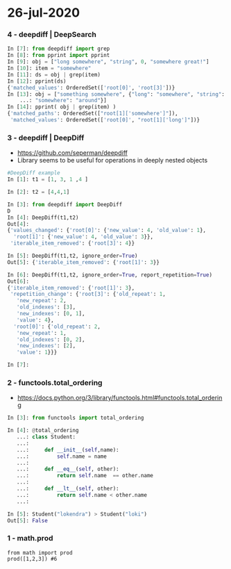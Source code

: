 # 26-jul-2020

### 4 - deepdiff | DeepSearch

```python
In [7]: from deepdiff import grep
In [8]: from pprint import pprint
In [9]: obj = ["long somewhere", "string", 0, "somewhere great!"]
In [10]: item = "somewhere"
In [11]: ds = obj | grep(item)
In [12]: pprint(ds)
{'matched_values': OrderedSet(['root[0]', 'root[3]'])}
In [13]: obj = ["something somewhere", {"long": "somewhere", "string": 2, 0: 0,
    ...: "somewhere": "around"}]
In [14]: pprint( obj | grep(item) )
{'matched_paths': OrderedSet(["root[1]['somewhere']"]),
 'matched_values': OrderedSet(['root[0]', "root[1]['long']"])}
 ```

### 3 - deepdiff | DeepDiff

- https://github.com/seperman/deepdiff
- Library seems to be useful for operations in deeply nested objects

```python
#DeepDiff example
In [1]: t1 = [1, 3, 1 ,4 ]

In [2]: t2 = [4,4,1]

In [3]: from deepdiff import DeepDiff
D
In [4]: DeepDiff(t1,t2)
Out[4]:
{'values_changed': {'root[0]': {'new_value': 4, 'old_value': 1},
  'root[1]': {'new_value': 4, 'old_value': 3}},
 'iterable_item_removed': {'root[3]': 4}}

In [5]: DeepDiff(t1,t2, ignore_order=True)
Out[5]: {'iterable_item_removed': {'root[1]': 3}}

In [6]: DeepDiff(t1,t2, ignore_order=True, report_repetition=True)
Out[6]:
{'iterable_item_removed': {'root[1]': 3},
 'repetition_change': {'root[3]': {'old_repeat': 1,
   'new_repeat': 2,
   'old_indexes': [3],
   'new_indexes': [0, 1],
   'value': 4},
  'root[0]': {'old_repeat': 2,
   'new_repeat': 1,
   'old_indexes': [0, 2],
   'new_indexes': [2],
   'value': 1}}}

In [7]:
```


### 2 - functools.total_ordering

- https://docs.python.org/3/library/functools.html#functools.total_ordering

```python
In [3]: from functools import total_ordering

In [4]: @total_ordering
   ...: class Student:
   ...:
   ...:     def __init__(self,name):
   ...:         self.name = name
   ...:
   ...:     def __eq__(self, other):
   ...:         return self.name  == other.name
   ...:
   ...:     def __lt__(self, other):
   ...:         return self.name < other.name
   ...:

In [5]: Student("lokendra") > Student("loki")
Out[5]: False

```

### 1 - math.prod

```python3
from math import prod
prod([1,2,3]) #6
```
